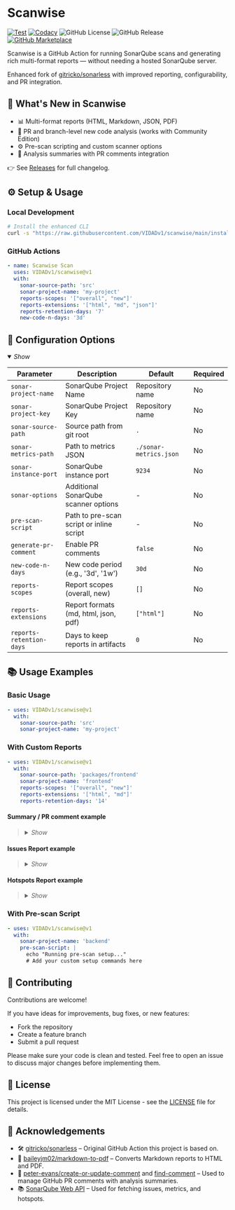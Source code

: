 # Scanwise

[![Test](https://github.com/VIDADv1/scanwise/actions/workflows/test.yml/badge.svg?branch=main)](https://github.com/VIDADv1/scanwise/actions/workflows/test.yml?query=branch%3Amain)
[![Codacy](https://github.com/VIDADv1/scanwise/actions/workflows/codacy.yml/badge.svg?branch=main)](https://github.com/VIDADv1/scanwise/actions/workflows/codacy.yml?query=branch%3Amain)
![GitHub License](https://img.shields.io/github/license/VIDADv1/scanwise)
![GitHub Release](https://img.shields.io/github/v/release/VIDADv1/scanwise)
[![GitHub Marketplace](https://img.shields.io/badge/Marketplace-Scanwise-brightgreen?logo=github)](https://github.com/marketplace/actions/scanwise)


Scanwise is a GitHub Action for running SonarQube scans and generating rich multi-format reports — without needing a hosted SonarQube server.  

Enhanced fork of [gitricko/sonarless](https://github.com/gitricko/sonarless) with improved reporting, configurability, and PR integration.

## 🚀 What's New in Scanwise

- 📊 Multi-format reports (HTML, Markdown, JSON, PDF)
- 🧠 PR and branch-level new code analysis (works with Community Edition)
- ⚙️ Pre-scan scripting and custom scanner options
- 💬 Analysis summaries with PR comments integration

👉 See [Releases](https://github.com/VIDADv1/scanwise/releases) for full changelog.

## ⚙️ Setup & Usage

### Local Development

```bash
# Install the enhanced CLI
curl -s "https://raw.githubusercontent.com/VIDADv1/scanwise/main/install.sh" | bash
```

### GitHub Actions

```yaml
- name: Scanwise Scan
  uses: VIDADv1/scanwise@v1
  with:
    sonar-source-path: 'src'
    sonar-project-name: 'my-project'
    reports-scopes: '["overall", "new"]'
    reports-extensions: '["html", "md", "json"]'
    reports-retention-days: '7'
    new-code-n-days: '3d'
```

## 🔧 Configuration Options

<details open>
<summary><i>Show</i></summary>

| Parameter | Description | Default | Required |
|-----------|-------------|---------|----------|
| `sonar-project-name` | SonarQube Project Name | Repository name | No |
| `sonar-project-key` | SonarQube Project Key | Repository name | No |
| `sonar-source-path` | Source path from git root | `.` | No |
| `sonar-metrics-path` | Path to metrics JSON | `./sonar-metrics.json` | No |
| `sonar-instance-port` | SonarQube instance port | `9234` | No |
| `sonar-options` | Additional SonarQube scanner options | - | No |
| `pre-scan-script` | Path to pre-scan script or inline script | - | No |
| `generate-pr-comment` | Enable PR comments | `false` | No |
| `new-code-n-days` | New code period (e.g., '3d', '1w') | `30d` | No |
| `reports-scopes` | Report scopes (overall, new) | `[]` | No |
| `reports-extensions` | Report formats (md, html, json, pdf) | `["html"]` | No |
| `reports-retention-days` | Days to keep reports in artifacts | `0` | No |

</details>

## 📚 Usage Examples

### Basic Usage

```yaml
- uses: VIDADv1/scanwise@v1
  with:
    sonar-source-path: 'src'
    sonar-project-name: 'my-project'
```

### With Custom Reports

```yaml
- uses: VIDADv1/scanwise@v1
  with:
    sonar-source-path: 'packages/frontend'
    sonar-project-name: 'frontend'
    reports-scopes: '["overall", "new"]'
    reports-extensions: '["html", "md"]'
    reports-retention-days: '14'
```

#### Summary / PR comment example
<blockquote>
<details>
<summary><i>Show</i></summary>

# 🌟 **Scanwise Analysis Summary for scanwise** 🌟

## 🆕 New code statistics 🆕

### Key values
- **💡 Code Smells:** 6
- **🐞 Bugs:** 3
- **🔒 Vulnerabilities:** 1
- **🔥 Security Hotspots:** 3

### Issues and Security Hotspots Reports
[Click here to download the reports]()

## 🔁 Overall code statistics 🔁

### Key values
- **📊 Lines of Code (LoC):** 38
- **💡 Code Smells:** 6
- **🐞 Bugs:** 3
- **🔒 Vulnerabilities:** 1
- **🔥 Security Hotspots:** 3

### Ratings
- **💎 Maintainability:** ★★★★★
- **⚙️ Reliability:** ★☆☆☆☆
- **🔐 Security:** ★☆☆☆☆
- **🛡 Test Coverage:** 0.00%
- **🌀 Duplicated Lines Density:** 0.0%

### Quality Gate
- **Status:** ✅ **PASSED**

### Issues and Security Hotspots Reports
[Click here to download the reports]()
</details>
</blockquote>

#### Issues Report example
<blockquote>
<details>
<summary><i>Show</i></summary>

### 🌟 **Scanwise overall Issues Details for scanwise** 🌟

| Type | Severity | File | Line | Effort | Author | Rule | Message |
|------|----------|------|------|--------|--------|------|---------|
| BUG | BLOCKER | integration-test/src/main/java/com/example/BadCodeExample.java | 45 | 5min | test@example.com | java:S2095 | Use try-with-resources or close this "FileWriter" in a "finally" clause. |
| VULNERABILITY | BLOCKER | integration-test/src/main/java/com/example/BadCodeExample.java | 29 | 1h | test@example.com | java:S6437 | Revoke and change this password, as it is compromised. |
| BUG | BLOCKER | integration-test/src/main/java/com/example/BadCodeExample.java | 29 | 5min | test@example.com | java:S2095 | Use try-with-resources or close this "Connection" in a "finally" clause. |
| BUG | BLOCKER | integration-test/src/main/java/com/example/BadCodeExample.java | 30 | 5min | test@example.com | java:S2095 | Use try-with-resources or close this "Statement" in a "finally" clause. |
| CODE_SMELL | MAJOR | integration-test/src/main/java/com/example/BadCodeExample.java | 20 | 5min | test@example.com | java:S1068 | Remove this unused "unused" private field. |
| CODE_SMELL | MAJOR | integration-test/src/main/java/com/example/BadCodeExample.java | 23 | 10min | test@example.com | java:S106 | Replace this use of System.out by a logger. |
| CODE_SMELL | MAJOR | integration-test/src/main/java/com/example/BadCodeExample.java | 34 | 10min | test@example.com | java:S106 | Replace this use of System.out by a logger. |
| CODE_SMELL | MINOR | integration-test/src/main/java/com/example/BadCodeExample.java | 10 | 1min | test@example.com | java:S1128 | Remove this unused import 'java.util.ArrayList'. |
| CODE_SMELL | MINOR | integration-test/src/main/java/com/example/BadCodeExample.java | 11 | 1min | test@example.com | java:S1128 | Remove this unused import 'java.util.List'. |
| CODE_SMELL | MINOR | integration-test/src/main/java/com/example/BadCodeExample.java | 9 | 1min | test@example.com | java:S1128 | Remove this unused import 'java.text.SimpleDateFormat'. |
</details>
</blockquote>

#### Hotspots Report example
<blockquote>
<details>
<summary><i>Show</i></summary>

### 🌟 **Scanwise overall security hotspots to review for scanwise** 🌟
| Category | Vuln. Probability | File | Line | Author | Rule | Message |
|----------|-------------------|------|------|--------|------|---------|
| auth | HIGH | integration-test/src/main/java/com/example/BadCodeExample.java | 17 | test@example.com | java:S2068 | 'PASSWORD' detected in this expression, review this potentially hard-coded password. |
| sql-injection | HIGH | integration-test/src/main/java/com/example/BadCodeExample.java | 31 | test@example.com | java:S2077 | Make sure using a dynamically formatted SQL query is safe here. |
| insecure-conf | LOW | integration-test/src/main/java/com/example/BadCodeExample.java | 39 | test@example.com | java:S4507 | Make sure this debug feature is deactivated before delivering the code in production. |
</details>
</blockquote>

### With Pre-scan Script

```yaml
- uses: VIDADv1/scanwise@v1
  with:
    sonar-project-name: 'backend'
    pre-scan-script: |
      echo "Running pre-scan setup..."
      # Add your custom setup commands here
```

## 🤝 Contributing

Contributions are welcome!

If you have ideas for improvements, bug fixes, or new features:
- Fork the repository
- Create a feature branch
- Submit a pull request

Please make sure your code is clean and tested. Feel free to open an issue to discuss major changes before implementing them.

## 📄 License

This project is licensed under the MIT License - see the [LICENSE](LICENSE) file for details.

## 🙏 Acknowledgements

- 🛠️ [gitricko/sonarless](https://github.com/gitricko/sonarless) – Original GitHub Action this project is based on.
- 📄 [baileyjm02/markdown-to-pdf](https://github.com/baileyjm02/markdown-to-pdf) – Converts Markdown reports to HTML and PDF.
- 💬 [peter-evans/create-or-update-comment](https://github.com/peter-evans/create-or-update-comment) and [find-comment](https://github.com/peter-evans/find-comment) – Used to manage GitHub PR comments with analysis summaries.
- 📚 [SonarQube Web API](https://next.sonarqube.com/sonarqube/web_api) – Used for fetching issues, metrics, and hotspots.